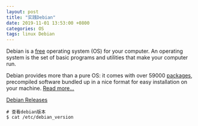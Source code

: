 ```yaml
---
layout: post
title: "实践Debian"
date: 2019-11-01 13:53:00 +0800
categories: OS
tags: linux Debian
---
```


Debian is a [free](https://www.debian.org/intro/free) operating system (OS) for your computer. An operating system is the set of basic programs and utilities that make your computer run.

Debian provides more than a pure OS: it comes with over 59000 [packages](https://www.debian.org/distrib/packages), precompiled software bundled up in a nice format for easy installation on your machine. [Read more...](https://www.debian.org/intro/about)

[Debian Releases](https://www.debian.org/releases/index.html)



```shell
# 查看debian版本
$ cat /etc/debian_version
```

